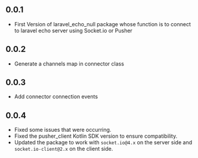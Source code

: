## 0.0.1

* First Version of laravel_echo_null package whose function is to connect to laravel echo server using Socket.io or Pusher

## 0.0.2

* Generate a channels map in connector class

## 0.0.3

* Add connector connection events

## 0.0.4

* Fixed some issues that were occurring.
* Fixed the pusher_client Kotlin SDK version to ensure compatibility.
* Updated the package to work with `socket.io@4.x` on the server side and `socket.io-client@2.x` on the client side.
